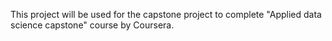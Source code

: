 This project will be used for the capstone project to complete "Applied data science capstone" course by Coursera.
